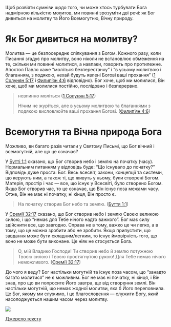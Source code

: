 Щоб розвіяти сумніви щодо того, чи може хтось турбувати Бога надмірною кількістю молитов, ми повинні зрозуміти дві речі: як Бог дивиться на молитву та Його Всемогутню, Вічну природу.

# Як Бог дивиться на молитву?

Молитва — це безпосереднє спілкування з Богом. Кожного разу, коли Писання згадує про молитву, воно ніколи не встановлює обмеження на те, скільки ми повинні молитися, а навпаки, говорить про протилежне. Апостол Павло каже “моліться безперестанку” і “в усьому молитвою і благанням, з подякою, нехай будуть явлені Богові ваші прохання” ([1 Солунян 5:17](https://www.biblegateway.com/passage/?search=1Th5%3A17&version=ERV-UK%3BUKR) і [Филип’ян 4:6](https://www.biblegateway.com/passage/?search=Phil4%3A6&version=ERV-UK%3BUKR) відповідно). Бог хоче, щоб ми молилися, Він хоче, щоб ми молилися постійно, послідовно і безперервно.

> невпинно моліться ([1 Солунян 5:17](https://www.bible.com/bible/3786/1TH.5.17))
>
> Нічим не журіться, але в усьому молитвою та благаннями з подякою висловлюйте ваші прохання Богові. ([Филип’ян 4:6](https://www.bible.com/bible/3786/PHP.4.6))

# Всемогутня та Вічна природа Бога

Можливо, ви багато разів читали у Святому Письмі, що Бог вічний і всемогутній, але що це означає?

У [Бутті 1:1](https://www.biblegateway.com/passage/?search=Gen1%3A1&version=ERV-UK%3BUKR) сказано, що Бог створив небо і землю на початку (часу). Нормальним питанням у відповідь буде: “Що існувало до початку?” Відповідь дуже проста: Бог. Весь всесвіт, закони, концепції та системи, що керують ним, а також ті, що живуть у ньому, були створені Богом. Матерія, простір і час — все, що існує у Всесвіті, було створено Богом. Якщо Бог створив час, то це означає, що Він існує поза межами часу. Отже, Він не має ні початку, ні кінця, Він просто є.

> На початку створив Бог небо та землю. ([Буття 1:1](https://www.bible.com/bible/3786/GEN.1.1))

У [Єремії 32:17](https://www.biblegateway.com/passage/?search=Jer32%3A17&version=ERV-UK%3BUKR) сказано, що Бог створив небо і землю Своєю великою силою, і що “немає для Тебе нічого надто важкого”. Бог має силу здійснити все, що завгодно. Справа не в тому, важко це чи легко, а в тому, що це можна зробити або не зробити. Якщо припустити, що завдання може бути складним/легким, то існує ймовірність того, що воно не може бути виконане. Це ніяк не стосується Бога.

> О, мій Владико Господи! Ти створив небо й землю потужною Твоєю силою і Твоєю простягнутою рукою! Для Тебе немає нічого неможливого. ([Єремії 32:17](https://www.bible.com/bible/3786/JER.32.17))

До чого я веду? Бог настільки могутній та існує поза часом, що “занадто багато молитися” не є можливим. Бог не має ні початку, ні кінця, і Він знав, про що ви попросите Його завтра, ще від створення землі. Він настільки могутній, що немає жодної молитви, яка б Його переповнила. Це Бог, якому ми служимо, і це благословення — служити Богу, який насолоджується нашим часом через молитву.

![](https://miro.medium.com/v2/resize:fit:3648/0*xMQSLSpXB1Ny7WGg)

[Джерело тексту](https://airylvat.github.io/Bothering-God/)
